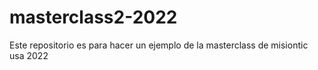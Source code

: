 # masterclass2-2022
Este repositorio es para hacer un ejemplo de la masterclass de misiontic usa 2022
